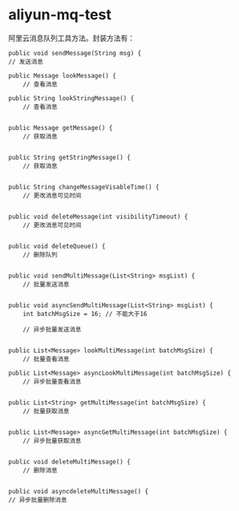 # aliyun-mq-test
阿里云消息队列工具方法。封装方法有：


	public void sendMessage(String msg) {
	// 发送消息

	public Message lookMessage() {
		// 查看消息
	
	public String lookStringMessage() {
		// 查看消息
	

	public Message getMessage() {
		// 获取消息
	

	public String getStringMessage() {
		// 获取消息
	

	public String changeMessageVisableTime() {
		// 更改消息可见时间
	

	public void deleteMessage(int visibilityTimeout) {
		// 更改消息可见时间
	

	public void deleteQueue() {
		// 删除队列
	

	public void sendMultiMessage(List<String> msgList) {
		// 批量发送消息
	

	public void asyncSendMultiMessage(List<String> msgList) {
		int batchMsgSize = 16; // 不能大于16

		// 异步批量发送消息
	

	public List<Message> lookMultiMessage(int batchMsgSize) {
		// 批量查看消息

	public List<Message> asyncLookMultiMessage(int batchMsgSize) {
		// 异步批量查看消息
		

	public List<String> getMultiMessage(int batchMsgSize) {
		// 批量获取消息


	public List<Message> asyncGetMultiMessage(int batchMsgSize) {
		// 异步批量获取消息
		

	public void deleteMultiMessage() {
		// 删除消息


	public void asyncdeleteMultiMessage() {
	// 异步批量删除消息
